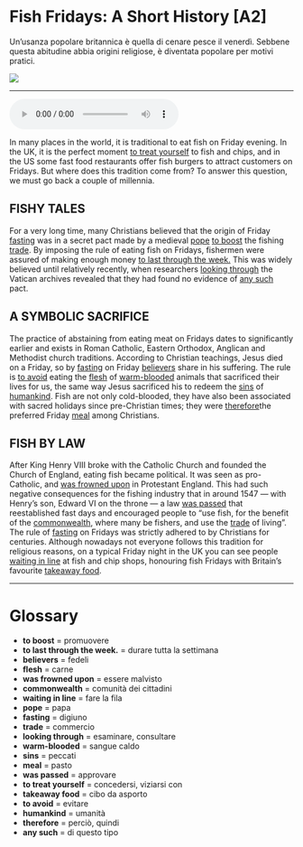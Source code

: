 # Fish Fridays: A Short History   [A2]

Un’usanza popolare britannica è quella di cenare pesce il venerdì. Sebbene questa abitudine abbia origini religiose, è diventata popolare per motivi pratici.

![](Fish%20Fridays%20A%20Short%20History.jpg)

--------------

<div>
<audio controls autoplay>
    <source src="https:/raw.githubusercontent.com/dartie/speakup/main/2024-05/Fish%20Fridays%20A%20Short%20History.mp3" type="audio/mpeg">
</audio>
</div>


In many places in the world, it is traditional to eat fish on Friday evening. In the UK, it is the perfect moment [to treat yourself](## "concedersi, viziarsi con") to fish and chips, and in the US some fast food restaurants offer fish burgers to attract customers on Fridays. But where does this tradition come from? To answer this question, we must go back a couple of millennia.

## FISHY TALES
For a very long time, many Christians believed that the origin of Friday [fasting](## "digiuno") was in a secret pact made by a medieval [pope](## "papa") [to boost](## "promuovere") the fishing [trade](## "commercio"). By imposing the rule of eating fish on Fridays, fishermen were assured of making enough money [to last through the week.](## "durare tutta la settimana") This was widely believed until relatively recently, when researchers [looking through](## "esaminare, consultare") the Vatican archives revealed that they had found no evidence of [any such](## "di questo tipo") pact. 

## A SYMBOLIC SACRIFICE
The practice of abstaining from eating meat on Fridays dates to significantly earlier and exists in Roman Catholic, Eastern Orthodox, Anglican and Methodist church traditions. According to Christian teachings, Jesus died on a Friday, so by [fasting](## "digiuno") on Friday [believers](## "fedeli") share in his suffering. The rule is [to avoid](## "evitare") eating the [flesh](## "carne") of [warm-blooded](## "sangue caldo") animals that sacrificed their lives for us, the same way Jesus sacrificed his to redeem the [sins](## "peccati") of [humankind](## "umanità"). Fish are not only cold-blooded, they have also been associated with sacred holidays since pre-Christian times; they were [therefore](## "perciò, quindi")the preferred Friday [meal](## "pasto") among Christians.

## FISH BY LAW
After King Henry VIII broke with the Catholic Church and founded the Church of England, eating fish became political. It was seen as pro-Catholic, and [was frowned upon](## "essere malvisto") in Protestant England. This had such negative consequences for the fishing industry that in around 1547 — with Henry’s son, Edward VI on the throne — a law [was passed](## "approvare") that reestablished fast days and encouraged people to “use fish, for the benefit of the [commonwealth](## "comunità dei cittadini"), where many be fishers, and use the [trade](## "commercio") of living”. The rule of [fasting](## "digiuno") on Fridays was strictly adhered to by Christians for centuries. Although nowadays not everyone follows this tradition for religious reasons, on a typical Friday night in the UK you can see people [waiting in line](## "fare la fila") at fish and chip shops, honouring fish Fridays with Britain’s favourite [takeaway food](## "cibo da asporto").  

--------------

<div style = "display:block; clear:both; page-break-after:always;"></div>

# Glossary
* **to boost** = promuovere
* **to last through the week.** = durare tutta la settimana
* **believers** = fedeli
* **flesh** = carne
* **was frowned upon** = essere malvisto
* **commonwealth** = comunità dei cittadini
* **waiting in line** = fare la fila
* **pope** = papa
* **fasting** = digiuno
* **trade** = commercio
* **looking through** = esaminare, consultare
* **warm-blooded** = sangue caldo
* **sins** = peccati
* **meal** = pasto
* **was passed** = approvare
* **to treat yourself** = concedersi, viziarsi con
* **takeaway food** = cibo da asporto
* **to avoid** = evitare
* **humankind** = umanità
* **therefore** = perciò, quindi
* **any such** = di questo tipo
